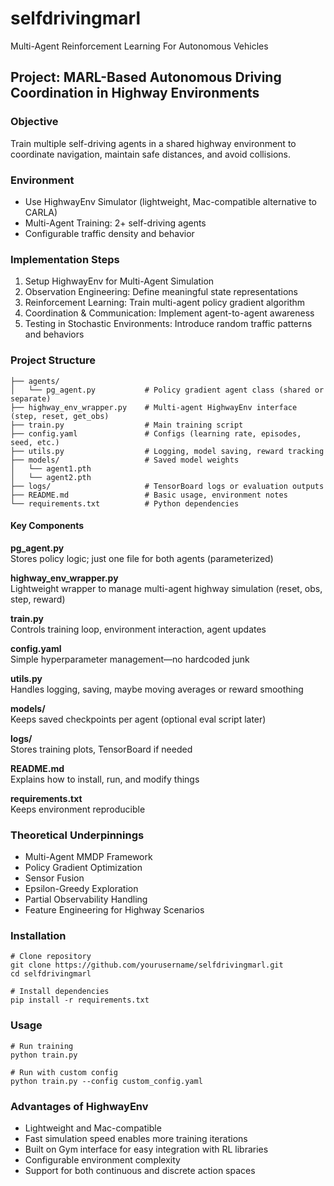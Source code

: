 # selfdrivingmarl
Multi-Agent Reinforcement Learning For Autonomous Vehicles

## Project: MARL-Based Autonomous Driving Coordination in Highway Environments

### Objective
Train multiple self-driving agents in a shared highway environment to coordinate navigation, maintain safe distances, and avoid collisions.

### Environment
- Use HighwayEnv Simulator (lightweight, Mac-compatible alternative to CARLA)
- Multi-Agent Training: 2+ self-driving agents 
- Configurable traffic density and behavior

### Implementation Steps
1. Setup HighwayEnv for Multi-Agent Simulation
2. Observation Engineering: Define meaningful state representations
3. Reinforcement Learning: Train multi-agent policy gradient algorithm
4. Coordination & Communication: Implement agent-to-agent awareness
5. Testing in Stochastic Environments: Introduce random traffic patterns and behaviors

### Project Structure
```
├── agents/
│   └── pg_agent.py           # Policy gradient agent class (shared or separate)
├── highway_env_wrapper.py    # Multi-agent HighwayEnv interface (step, reset, get_obs)
├── train.py                  # Main training script
├── config.yaml               # Configs (learning rate, episodes, seed, etc.)
├── utils.py                  # Logging, model saving, reward tracking
├── models/                   # Saved model weights
│   └── agent1.pth
│   └── agent2.pth
├── logs/                     # TensorBoard logs or evaluation outputs
├── README.md                 # Basic usage, environment notes
└── requirements.txt          # Python dependencies
```

#### Key Components

**pg_agent.py**  
Stores policy logic; just one file for both agents (parameterized)

**highway_env_wrapper.py**  
Lightweight wrapper to manage multi-agent highway simulation (reset, obs, step, reward)

**train.py**  
Controls training loop, environment interaction, agent updates

**config.yaml**  
Simple hyperparameter management—no hardcoded junk

**utils.py**  
Handles logging, saving, maybe moving averages or reward smoothing

**models/**  
Keeps saved checkpoints per agent (optional eval script later)

**logs/**  
Stores training plots, TensorBoard if needed

**README.md**  
Explains how to install, run, and modify things

**requirements.txt**  
Keeps environment reproducible

### Theoretical Underpinnings
- Multi-Agent MMDP Framework 
- Policy Gradient Optimization 
- Sensor Fusion
- Epsilon-Greedy Exploration 
- Partial Observability Handling 
- Feature Engineering for Highway Scenarios

### Installation
```
# Clone repository
git clone https://github.com/yourusername/selfdrivingmarl.git
cd selfdrivingmarl

# Install dependencies
pip install -r requirements.txt
```

### Usage
```
# Run training
python train.py

# Run with custom config
python train.py --config custom_config.yaml
```

### Advantages of HighwayEnv
- Lightweight and Mac-compatible
- Fast simulation speed enables more training iterations
- Built on Gym interface for easy integration with RL libraries
- Configurable environment complexity
- Support for both continuous and discrete action spaces
